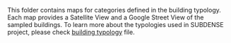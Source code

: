 This folder contains maps for categories defined in the building typology. Each map provides a Satellite View and a Google Street View of the sampled buildings. To learn more about the typologies used in SUBDENSE project, please check [building typology](Building_Typology.md) file.
